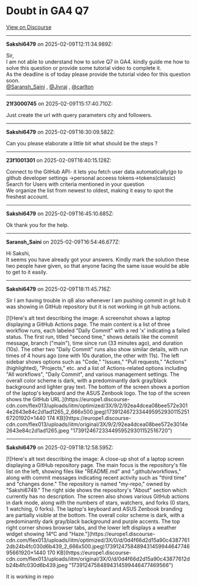 # Doubt in GA4 Q7

[View on Discourse](https://discourse.onlinedegree.iitm.ac.in/t/doubt-in-ga4-q7/166634)

---
**Sakshi6479** on 2025-02-09T12:11:34.989Z:

Sir,  
I am not able to understand how to solve Q7 in GA4. kindly guide me how to
solve this question or provide some tutorial video to complete it.  
As the deadline is of today please provide the tutorial video for this
question soon.  
[@Saransh_Saini](/u/saransh_saini) , [@Jivraj](/u/jivraj) ,
[@carlton](/u/carlton)



---
**21f3000745** on 2025-02-09T15:17:40.710Z:

Just create the url with query parameters city and followers.



---
**Sakshi6479** on 2025-02-09T16:30:09.582Z:

Can you please elaborate a little bit what should be the steps ?



---
**23f1001301** on 2025-02-09T16:40:15.128Z:

Connect to the GitHub API- it lets you fetch user data automatically(go to
github developer settings ->personal acceess tokens->tokens(classic)  
Search for Users with criteria mentioned in your question  
We organize the list from newest to oldest, making it easy to spot the
freshest account.



---
**Sakshi6479** on 2025-02-09T16:45:10.685Z:

Ok thank you for the help.



---
**Saransh_Saini** on 2025-02-09T16:54:46.677Z:

Hi Sakshi,  
It seems you have already got your answers. Kindly mark the solution these two
people have given, so that anyone facing the same issue would be able to get
to it easily.



---
**Sakshi6479** on 2025-02-09T18:11:45.716Z:

Sir I am having trouble in q8 also whenever I am pushing commit in git hub it
was showing in GitHub repository but it is not working in git hub actions.  

[![Here's alt text describing the image: A screenshot shows a laptop
displaying a GitHub Actions page. The main content is a list of three workflow
runs, each labeled "Daily Commit" with a red 'x' indicating a failed status.
The first run, titled "second time," shows details like the commit message,
branch ("main"), time since run (33 minutes ago), and duration (10s). The
other two "Daily Commit" runs also show similar details, with run times of 4
hours ago (one with 10s duration, the other with 11s). The left sidebar shows
options such as "Code," "Issues," "Pull requests," "Actions" (highlighted),
"Projects," etc. and a list of Actions-related options including "All
workflows", "Daily Commit", and various management settings. The overall color
scheme is dark, with a predominantly dark gray/black background and lighter
gray text. The bottom of the screen shows a portion of the laptop's keyboard
and the ASUS Zenbook logo. The top of the screen shows the GitHub
URL.](https://europe1.discourse-
cdn.com/flex013/uploads/iitm/optimized/3X/9/2/92ea4dcea08bee572e3014e2643e84c2d1ad1265_2_666x500.jpeg)173912467233449595293011525167201920×1440
174 KB](https://europe1.discourse-
cdn.com/flex013/uploads/iitm/original/3X/9/2/92ea4dcea08bee572e3014e2643e84c2d1ad1265.jpeg
"17391246723344959529301152516720")



---
**Sakshi6479** on 2025-02-09T18:12:58.595Z:

[![Here's alt text describing the image: A close-up shot of a laptop screen
displaying a GitHub repository page. The main focus is the repository's file
list on the left, showing files like "README.md" and ".github/workflows,"
along with commit messages indicating recent activity such as "third time" and
"changes done." The repository is named "my-repo," owned by "Sakshi6749." The
right side shows the repository's "About" section which currently has no
description. The screen also shows various GitHub actions in dark mode, along
with the numbers of stars, watchers, and forks (0 stars, 1 watching, 0 forks).
The laptop's keyboard and ASUS Zenbook branding are partially visible at the
bottom. The overall color scheme is dark, with a predominantly dark gray/black
background and purple accents. The top right corner shows browser tabs, and
the lower left displays a weather widget showing 14°C and
"Haze."](https://europe1.discourse-
cdn.com/flex013/uploads/iitm/optimized/3X/0/d/0d4f66d2d15a90c43877612db24b4fc030d6b439_2_666x500.jpeg)173912475848943145994464774695661920×1440
170 KB](https://europe1.discourse-
cdn.com/flex013/uploads/iitm/original/3X/0/d/0d4f66d2d15a90c43877612db24b4fc030d6b439.jpeg
"17391247584894314599446477469566")

  
It is working in repo



